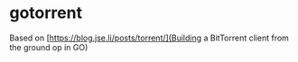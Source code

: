 # gotorrent

Based on [https://blog.jse.li/posts/torrent/](Building a BitTorrent client from the ground op in GO)
